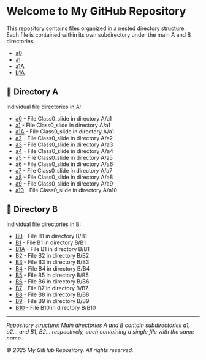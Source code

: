 # Welcome to My GitHub Repository

This repository contains files organized in a nested directory structure. Each file is contained within its own subdirectory under the main A and B directories.

- [a0](./114fin/Class0/Class0_slide.html)
- [a1](./114fin/Class1/Class1_slide.html)
- [a1A](./114fin/Class1/Class11_slide.html)
- [b1A](./1141big/Class0/Class0_slide.html)

## 📁 Directory A

Individual file directories in A:

- [a0](./114fin/Class0/Class0_slide.html) - File Class0_slide in directory A/a1
- [a1](./114fin/Class1/Class1_slide.html) - File Class0_slide in directory A/a1
- [a1A](./114fin/Class1/Class11_slide.html) - File Class0_slide in directory A/a1
- [a2](./114fin/Class2/Class2_slide.html) - File Class0_slide in directory A/a2
- [a3](./114fin/Class3/Class3_slide.html) - File Class0_slide in directory A/a3
- [a4](./114fin/Class4/Class4_slide.html) - File Class0_slide in directory A/a4
- [a5](./114fin/Class5/Class5_slide.html) - File Class0_slide in directory A/a5
- [a6](./114fin/Class6/Class6_slide.html) - File Class0_slide in directory A/a6
- [a7](./114fin/Class7/Class7_slide.html) - File Class0_slide in directory A/a7
- [a8](./114fin/Class8/Class8_slide.html) - File Class0_slide in directory A/a8
- [a9](./114fin/Class9/Class9_slide.html) - File Class0_slide in directory A/a9
- [a10](./114fin/Class10/Class10_slide.html) - File Class0_slide in directory A/a10

## 📁 Directory B

Individual file directories in B:

- [B0](./1141big/Class0/Class0_slide.html) - File B1 in directory B/B1
- [B1](./1141big/Class1/Class1_slide.html) - File B1 in directory B/B1
- [B1A](./1141big/Class1/Class1A_slide.html) - File B1 in directory B/B1
- [B2](./1141big/Class2/Class2_slide.html) - File B2 in directory B/B2
- [B3](./1141big/Class3/Class3_slide.html) - File B3 in directory B/B3
- [B4](./1141big/Class4/Class4_slide.html) - File B4 in directory B/B4
- [B5](./1141big/Class5/Class5_slide.html) - File B5 in directory B/B5
- [B6](./1141big/Class6/Class6_slide.html) - File B6 in directory B/B6
- [B7](./1141big/Class7/Class7_slide.html) - File B7 in directory B/B7
- [B8](./1141big/Class8/Class8_slide.html) - File B8 in directory B/B8
- [B9](./1141big/Class9/Class9_slide.html) - File B9 in directory B/B9
- [B10](./1141big/Class10/Class10_slide.html) - File B10 in directory B/B10

---

*Repository structure: Main directories A and B contain subdirectories a1, a2... and B1, B2... respectively, each containing a single file with the same name.*

*© 2025 My GitHub Repository. All rights reserved.*

